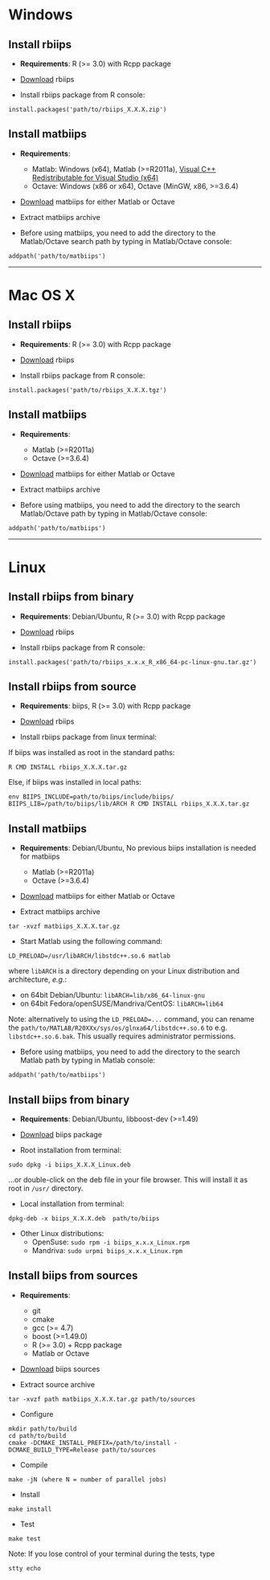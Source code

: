 Windows
=============

Install rbiips
--------------
* **Requirements**: R (>= 3.0) with Rcpp package

* [Download](https://alea.bordeaux.inria.fr/biips/doku.php?id=download) rbiips

* Install rbiips package from R console:

```
install.packages('path/to/rbiips_X.X.X.zip')
```

Install matbiips
----------------
* **Requirements**:

    - Matlab: Windows (x64), Matlab (>=R2011a), [Visual C++ Redistributable for Visual Studio (x64)](http://www.microsoft.com/en-US/download/details.aspx?id=30679)
    - Octave: Windows (x86 or x64), Octave (MinGW, x86, >=3.6.4)

* [Download](https://alea.bordeaux.inria.fr/biips/doku.php?id=download) matbiips for either Matlab or Octave

* Extract matbiips archive

* Before using matbiips, you need to add the directory to the Matlab/Octave search path by typing in Matlab/Octave console:

```
addpath('path/to/matbiips')
```

-------------------------------------------------------------------------------

Mac OS X
============

Install rbiips
--------------
* **Requirements**: R (>= 3.0) with Rcpp package

* [Download](https://alea.bordeaux.inria.fr/biips/doku.php?id=download) rbiips

* Install rbiips package from R console:

```
install.packages('path/to/rbiips_X.X.X.tgz')
```

Install matbiips
----------------
* **Requirements**:

    - Matlab (>=R2011a)
    - Octave (>=3.6.4)

* [Download](https://alea.bordeaux.inria.fr/biips/doku.php?id=download) matbiips for either Matlab or Octave

* Extract matbiips archive

* Before using matbiips, you need to add the directory to the search Matlab/Octave path by typing in Matlab/Octave console:

```
addpath('path/to/matbiips')
```

-------------------------------------------------------------------------------

Linux
=============

Install rbiips from binary
--------------------------
* **Requirements**: Debian/Ubuntu, R (>= 3.0) with Rcpp package

* [Download](https://alea.bordeaux.inria.fr/biips/doku.php?id=download) rbiips

* Install rbiips package from R console:

```
install.packages('path/to/rbiips_x.x.x_R_x86_64-pc-linux-gnu.tar.gz')
```

Install rbiips from source
--------------------------
* **Requirements**: biips, R (>= 3.0) with Rcpp package

* [Download](https://alea.bordeaux.inria.fr/biips/doku.php?id=download) rbiips

* Install rbiips package from linux terminal:

If biips was installed as root in the standard paths:

```
R CMD INSTALL rbiips_X.X.X.tar.gz
```

Else, if biips was installed in local paths:

```
env BIIPS_INCLUDE=path/to/biips/include/biips/ BIIPS_LIB=/path/to/biips/lib/ARCH R CMD INSTALL rbiips_X.X.X.tar.gz
```

Install matbiips
----------------
* **Requirements**: Debian/Ubuntu, No previous biips installation is needed for matbiips

    - Matlab (>=R2011a)
    - Octave (>=3.6.4)

* [Download](https://alea.bordeaux.inria.fr/biips/doku.php?id=download) matbiips for either Matlab or Octave

* Extract matbiips archive

```
tar -xvzf matbiips_X.X.X.tar.gz
```

* Start Matlab using the following command:

```
LD_PRELOAD=/usr/libARCH/libstdc++.so.6 matlab
```

where `libARCH` is a directory depending on your Linux distribution and architecture, *e.g.*:

- on 64bit Debian/Ubuntu: `libARCH=lib/x86_64-linux-gnu`
- on 64bit Fedora/openSUSE/Mandriva/CentOS: `libARCH=lib64`

Note: alternatively to using the `LD_PRELOAD=...` command, you can rename the `path/to/MATLAB/R20XXx/sys/os/glnxa64/libstdc++.so.6` to e.g. `libstdc++.so.6.bak`.
This usually requires administrator permissions.

* Before using matbiips, you need to add the directory to the search Matlab path by typing in Matlab console:

```
addpath('path/to/matbiips')
```

Install biips from binary
-------------------------
* **Requirements**: Debian/Ubuntu, libboost-dev (>=1.49)

* [Download](https://alea.bordeaux.inria.fr/biips/doku.php?id=download) biips package

* Root installation from terminal:

```
sudo dpkg -i biips_X.X.X_Linux.deb
```

...or double-click on the deb file in your file browser. This will install it as root in `/usr/` directory.

* Local installation from terminal:

```
dpkg-deb -x biips_X.X.X.deb  path/to/biips
```

* Other Linux distributions:
    - OpenSuse: `sudo rpm -i biips_x.x.x_Linux.rpm`
    - Mandriva: `sudo urpmi biips_x.x.x_Linux.rpm `

Install biips from sources
--------------------------
* **Requirements**:
    - git
    - cmake
    - gcc (>= 4.7)
    - boost (>=1.49.0)
    - R (>= 3.0) + Rcpp package
    - Matlab or Octave

* [Download](https://alea.bordeaux.inria.fr/biips/doku.php?id=download) biips sources

* Extract source archive

```
tar -xvzf path matbiips_X.X.X.tar.gz path/to/sources
```

* Configure

```
mkdir path/to/build
cd path/to/build
cmake -DCMAKE_INSTALL_PREFIX=/path/to/install -DCMAKE_BUILD_TYPE=Release path/to/sources
```

* Compile

```
make -jN (where N = number of parallel jobs)
```

* Install

```
make install
```

* Test

```
make test
```

Note: If you lose control of your terminal during the tests, type

```
stty echo
```

